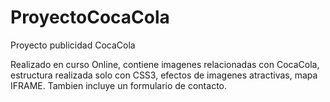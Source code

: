 # ProyectoCocaCola
Proyecto publicidad CocaCola

Realizado en curso Online, contiene imagenes relacionadas con CocaCola, 
estructura realizada solo con CSS3, efectos de imagenes atractivas, mapa IFRAME. 
Tambien incluye un formulario de contacto.
